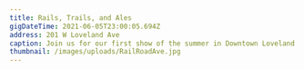 ```yaml
---
title: Rails, Trails, and Ales
gigDateTime: 2021-06-05T23:00:05.694Z
address: 201 W Loveland Ave
caption: Join us for our first show of the summer in Downtown Loveland!
thumbnail: /images/uploads/RailRoadAve.jpg
---
```

